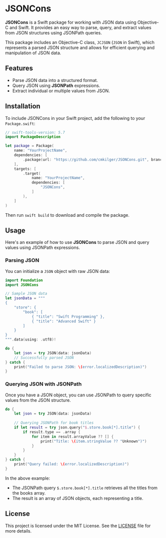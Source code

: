 # JSONCons

**JSONCons** is a Swift package for working with JSON data using Objective-C and Swift. It provides an easy way to parse, query, and extract values from JSON structures using JSONPath queries.

This package includes an Objective-C class, `JCJSON` (`JSON` in Swift), which represents a parsed JSON structure and allows for efficient querying and manipulation of JSON data.

## Features

- Parse JSON data into a structured format.
- Query JSON using **JSONPath** expressions.
- Extract individual or multiple values from JSON.

## Installation

To include JSONCons in your Swift project, add the following to your `Package.swift`:

```swift
// swift-tools-version: 5.7
import PackageDescription

let package = Package(
    name: "YourProjectName",
    dependencies: [
        .package(url: "https://github.com/cmkilger/JSONCons.git", branch: "main"),
    ],
    targets: [
        .target(
            name: "YourProjectName",
            dependencies: [
                "JSONCons",
            ]
        ),
    ]
)
```

Then run `swift build` to download and compile the package.

## Usage

Here's an example of how to use **JSONCons** to parse JSON and query values using JSONPath expressions.

### Parsing JSON

You can initialize a `JSON` object with raw JSON data:

```swift
import Foundation
import JSONCons

// Sample JSON data
let jsonData = """
{
    "store": {
        "book": [
            { "title": "Swift Programming" },
            { "title": "Advanced Swift" }
        ]
    }
}
""".data(using: .utf8)!

do {
    let json = try JSON(data: jsonData)
    // Successfully parsed JSON
} catch {
    print("Failed to parse JSON: \(error.localizedDescription)")
}
```

### Querying JSON with JSONPath

Once you have a JSON object, you can use JSONPath to query specific values from the JSON structure.

```swift
do {
    let json = try JSON(data: jsonData)
    
    // Querying JSONPath for book titles
    if let result = try json.query("$.store.book[*].title") {
        if result.type == .array {
            for item in result.arrayValue ?? [] {
                print("Title: \(item.stringValue ?? "Unknown")")
            }
        }
    }
} catch {
    print("Query failed: \(error.localizedDescription)")
}
```

In the above example:

* The JSONPath query `$.store.book[*].title` retrieves all the titles from the books array.
* The result is an array of JSON objects, each representing a title.

## License

This project is licensed under the MIT License. See the [LICENSE](./LICENSE) file for more details.